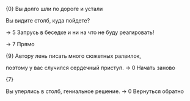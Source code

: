 {0}
Вы долго шли по дороге и устали

Вы видите столб, куда пойдете?

-> 5
Запрусь в беседке и ни на
что не буду реагировать!

->     7
Прямо


{9}
Автору лень писать много сюжетных ралвилок,

поэтому у вас случился сердечный приступ.
-> 0 
Начать заново

{7}

Вы уперлись в столб,
гениальное решение.
-> 0 
Вернуться обратно

